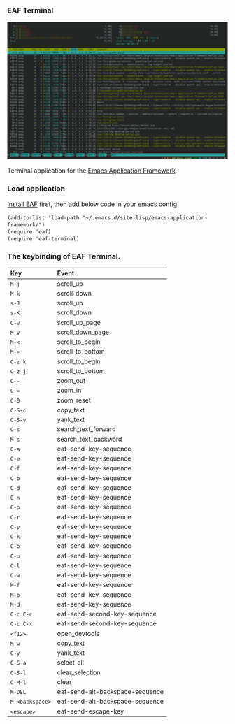 ### EAF Terminal
<p align="center">
  <img width="800" src="./screenshot.png">
</p>

Terminal application for the [Emacs Application Framework](https://github.com/emacs-eaf/emacs-application-framework).

### Load application

[Install EAF](https://github.com/emacs-eaf/emacs-application-framework#install) first, then add below code in your emacs config:

```Elisp
(add-to-list 'load-path "~/.emacs.d/site-lisp/emacs-application-framework/")
(require 'eaf)
(require 'eaf-terminal)
```

### The keybinding of EAF Terminal.

| Key   | Event   |
| :---- | :------ |
| `M-j` | scroll_up |
| `M-k` | scroll_down |
| `s-J` | scroll_up |
| `s-K` | scroll_down |
| `C-v` | scroll_up_page |
| `M-v` | scroll_down_page |
| `M-<` | scroll_to_begin |
| `M->` | scroll_to_bottom |
| `C-z k` | scroll_to_begin |
| `C-z j` | scroll_to_bottom |
| `C--` | zoom_out |
| `C-=` | zoom_in |
| `C-0` | zoom_reset |
| `C-S-c` | copy_text |
| `C-S-v` | yank_text |
| `C-s` | search_text_forward |
| `M-s` | search_text_backward |
| `C-a` | eaf-send-key-sequence |
| `C-e` | eaf-send-key-sequence |
| `C-f` | eaf-send-key-sequence |
| `C-b` | eaf-send-key-sequence |
| `C-d` | eaf-send-key-sequence |
| `C-n` | eaf-send-key-sequence |
| `C-p` | eaf-send-key-sequence |
| `C-r` | eaf-send-key-sequence |
| `C-y` | eaf-send-key-sequence |
| `C-k` | eaf-send-key-sequence |
| `C-o` | eaf-send-key-sequence |
| `C-u` | eaf-send-key-sequence |
| `C-l` | eaf-send-key-sequence |
| `C-w` | eaf-send-key-sequence |
| `M-f` | eaf-send-key-sequence |
| `M-b` | eaf-send-key-sequence |
| `M-d` | eaf-send-key-sequence |
| `C-c C-c` | eaf-send-second-key-sequence |
| `C-c C-x` | eaf-send-second-key-sequence |
| `<f12>` | open_devtools |
| `M-w` | copy_text |
| `C-y` | yank_text |
| `C-S-a` | select_all |
| `C-S-l` | clear_selection |
| `C-M-l` | clear |
| `M-DEL` | eaf-send-alt-backspace-sequence |
| `M-<backspace>` | eaf-send-alt-backspace-sequence |
| `<escape>` | eaf-send-escape-key |

